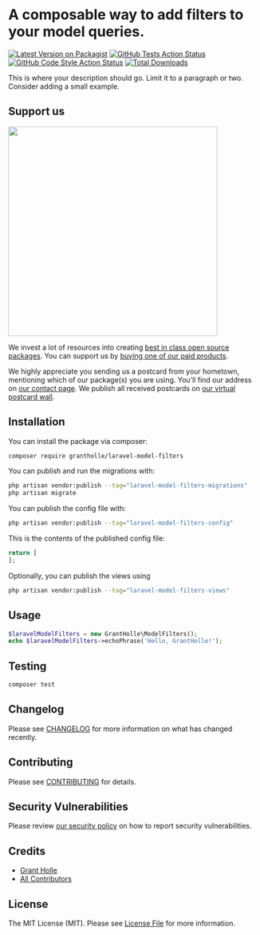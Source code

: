  # A composable way to add filters to your model queries.

[![Latest Version on Packagist](https://img.shields.io/packagist/v/grantholle/laravel-model-filters.svg?style=flat-square)](https://packagist.org/packages/grantholle/laravel-model-filters)
[![GitHub Tests Action Status](https://img.shields.io/github/actions/workflow/status/grantholle/laravel-model-filters/run-tests.yml?branch=main&label=tests&style=flat-square)](https://github.com/grantholle/laravel-model-filters/actions?query=workflow%3Arun-tests+branch%3Amain)
[![GitHub Code Style Action Status](https://img.shields.io/github/actions/workflow/status/grantholle/laravel-model-filters/fix-php-code-style-issues.yml?branch=main&label=code%20style&style=flat-square)](https://github.com/grantholle/laravel-model-filters/actions?query=workflow%3A"Fix+PHP+code+style+issues"+branch%3Amain)
[![Total Downloads](https://img.shields.io/packagist/dt/grantholle/laravel-model-filters.svg?style=flat-square)](https://packagist.org/packages/grantholle/laravel-model-filters)

This is where your description should go. Limit it to a paragraph or two. Consider adding a small example.

## Support us

[<img src="https://github-ads.s3.eu-central-1.amazonaws.com/laravel-model-filters.jpg?t=1" width="419px" />](https://spatie.be/github-ad-click/laravel-model-filters)

We invest a lot of resources into creating [best in class open source packages](https://spatie.be/open-source). You can support us by [buying one of our paid products](https://spatie.be/open-source/support-us).

We highly appreciate you sending us a postcard from your hometown, mentioning which of our package(s) you are using. You'll find our address on [our contact page](https://spatie.be/about-us). We publish all received postcards on [our virtual postcard wall](https://spatie.be/open-source/postcards).

## Installation

You can install the package via composer:

```bash
composer require grantholle/laravel-model-filters
```

You can publish and run the migrations with:

```bash
php artisan vendor:publish --tag="laravel-model-filters-migrations"
php artisan migrate
```

You can publish the config file with:

```bash
php artisan vendor:publish --tag="laravel-model-filters-config"
```

This is the contents of the published config file:

```php
return [
];
```

Optionally, you can publish the views using

```bash
php artisan vendor:publish --tag="laravel-model-filters-views"
```

## Usage

```php
$laravelModelFilters = new GrantHolle\ModelFilters();
echo $laravelModelFilters->echoPhrase('Hello, GrantHolle!');
```

## Testing

```bash
composer test
```

## Changelog

Please see [CHANGELOG](CHANGELOG.md) for more information on what has changed recently.

## Contributing

Please see [CONTRIBUTING](CONTRIBUTING.md) for details.

## Security Vulnerabilities

Please review [our security policy](../../security/policy) on how to report security vulnerabilities.

## Credits

- [Grant Holle](https://github.com/grantholle)
- [All Contributors](../../contributors)

## License

The MIT License (MIT). Please see [License File](LICENSE.md) for more information.
